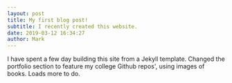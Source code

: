 ```yaml
---
layout: post
title: My first blog post!
subtitle: I recently created this website.
date: 2019-03-12 16:34:27
author: Mark
---
```

I have spent a few day building this site from a Jekyll template.  Changed the portfolio section to feature my college Github repos', using images of books.  Loads more to do.

